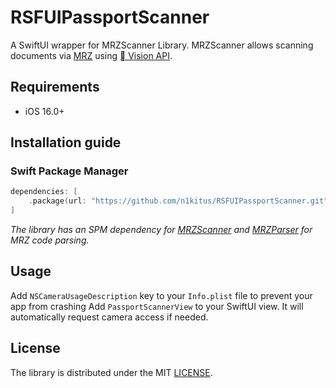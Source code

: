 # RSFUIPassportScanner
A SwiftUI wrapper for MRZScanner Library. MRZScanner allows scanning documents via [MRZ](https://en.wikipedia.org/wiki/Machine-readable_passport) using [ Vision API](https://developer.apple.com/documentation/vision/vnrecognizetextrequest).

## Requirements
* iOS 16.0+


## Installation guide
### Swift Package Manager
```swift
dependencies: [
    .package(url: "https://github.com/n1kitus/RSFUIPassportScanner.git", .upToNextMajor(from: "1.0.0"))
]
```
*The library has an SPM dependency for [MRZScanner](https://github.com/appintheair/MRZScanner) and [MRZParser](https://github.com/appintheair/MRZParser) for MRZ code parsing.*

## Usage
Add `NSCameraUsageDescription` key to your `Info.plist` file to prevent your app from crashing
Add `PassportScannerView` to your SwiftUI view. It will automatically request camera access if needed.
                                                                                         
## License
The library is distributed under the MIT [LICENSE](https://opensource.org/licenses/MIT).
